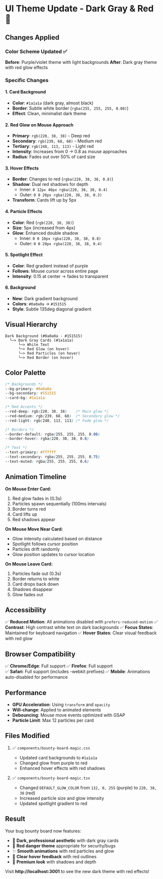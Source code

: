 # UI Theme Update - Dark Gray & Red 🎨

## Changes Applied

### Color Scheme Updated ✅

**Before**: Purple/violet theme with light backgrounds
**After**: Dark gray theme with red glow effects

### Specific Changes

#### 1. Card Background
- **Color**: `#1a1a1a` (dark gray, almost black)
- **Border**: Subtle white border (`rgba(255, 255, 255, 0.08)`)
- **Effect**: Clean, minimalist dark theme

#### 2. Red Glow on Mouse Approach
- **Primary**: `rgb(220, 38, 38)` - Deep red
- **Secondary**: `rgb(239, 68, 68)` - Medium red
- **Tertiary**: `rgb(248, 113, 113)` - Light red
- **Intensity**: Increases from 0 → 0.8 as mouse approaches
- **Radius**: Fades out over 50% of card size

#### 3. Hover Effects
- **Border**: Changes to red (`rgba(220, 38, 38, 0.8)`)
- **Shadow**: Dual red shadows for depth
  - Inner: `0 12px 40px rgba(220, 38, 38, 0.4)`
  - Outer: `0 0 20px rgba(220, 38, 38, 0.3)`
- **Transform**: Cards lift up by 5px

#### 4. Particle Effects
- **Color**: Red (`rgb(220, 38, 38)`)
- **Size**: 5px (increased from 4px)
- **Glow**: Enhanced double shadow
  - Inner: `0 0 10px rgba(220, 38, 38, 0.8)`
  - Outer: `0 0 20px rgba(220, 38, 38, 0.4)`

#### 5. Spotlight Effect
- **Color**: Red gradient instead of purple
- **Follows**: Mouse cursor across entire page
- **Intensity**: 0.15 at center → fades to transparent

#### 6. Background
- **New**: Dark gradient background
- **Colors**: `#0a0a0a` → `#151515`
- **Style**: Subtle 135deg diagonal gradient

## Visual Hierarchy

```
Dark Background (#0a0a0a - #151515)
  └─> Dark Gray Cards (#1a1a1a)
      └─> White Text
      └─> Red Glow (on hover)
      └─> Red Particles (on hover)
      └─> Red Border (on hover)
```

## Color Palette

```css
/* Backgrounds */
--bg-primary: #0a0a0a
--bg-secondary: #151515
--card-bg: #1a1a1a

/* Red Accents */
--red-deep: rgb(220, 38, 38)    /* Main glow */
--red-medium: rgb(239, 68, 68)  /* Secondary glow */
--red-light: rgb(248, 113, 113) /* Fade glow */

/* Borders */
--border-default: rgba(255, 255, 255, 0.08)
--border-hover: rgba(220, 38, 38, 0.8)

/* Text */
--text-primary: #ffffff
--text-secondary: rgba(255, 255, 255, 0.75)
--text-muted: rgba(255, 255, 255, 0.6)
```

## Animation Timeline

**On Mouse Enter Card:**
1. Red glow fades in (0.3s)
2. Particles spawn sequentially (100ms intervals)
3. Border turns red
4. Card lifts up
5. Red shadows appear

**On Mouse Move Near Card:**
- Glow intensity calculated based on distance
- Spotlight follows cursor position
- Particles drift randomly
- Glow position updates to cursor location

**On Mouse Leave Card:**
1. Particles fade out (0.3s)
2. Border returns to white
3. Card drops back down
4. Shadows disappear
5. Glow fades out

## Accessibility

✅ **Reduced Motion**: All animations disabled with `prefers-reduced-motion`
✅ **Contrast**: High contrast white text on dark backgrounds
✅ **Focus States**: Maintained for keyboard navigation
✅ **Hover States**: Clear visual feedback with red glow

## Browser Compatibility

✅ **Chrome/Edge**: Full support
✅ **Firefox**: Full support  
✅ **Safari**: Full support (includes -webkit prefixes)
✅ **Mobile**: Animations auto-disabled for performance

## Performance

- **GPU Acceleration**: Using `transform` and `opacity`
- **Will-change**: Applied to animated elements
- **Debouncing**: Mouse move events optimized with GSAP
- **Particle Limit**: Max 12 particles per card

## Files Modified

1. ✅ `components/bounty-board-magic.css`
   - Updated card backgrounds to `#1a1a1a`
   - Changed glow from purple to red
   - Enhanced hover effects with red shadows

2. ✅ `components/bounty-board-magic.tsx`
   - Changed `DEFAULT_GLOW_COLOR` from `132, 0, 255` (purple) to `220, 38, 38` (red)
   - Increased particle size and glow intensity
   - Updated spotlight gradient to red

## Result

Your bug bounty board now features:
- 🎨 **Dark, professional aesthetic** with dark gray cards
- 🔴 **Red danger theme** appropriate for security/bugs
- ✨ **Smooth animations** with red particles and glow
- 🎯 **Clear hover feedback** with red outlines
- 💎 **Premium look** with shadows and depth

Visit **http://localhost:3001** to see the new dark theme with red effects!
